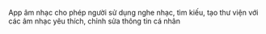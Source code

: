 App âm nhạc cho phép người sử dụng nghe nhạc, tìm kiếu, tạo thư viện với các âm nhạc yêu thích, chỉnh sửa thông tin cá nhân
